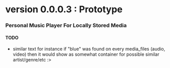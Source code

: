 # version 0.0.0.3 : Prototype

### Personal Music Player For Locally Stored Media 

#### TODO
- similar text for instance if "blue" was found on every media_files (audio, video) then it would show as somewhat container for possible similar artist/genre/etc :>